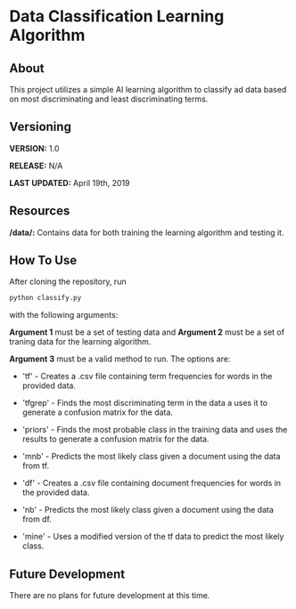 # Data Classification Learning Algorithm

## About

This project utilizes a simple AI learning algorithm to classify ad data based on most discriminating and least discriminating terms.

## Versioning

**VERSION:** 1.0

**RELEASE:** N/A

**LAST UPDATED:** April 19th, 2019

## Resources

**/data/:** Contains data for both training the learning algorithm and testing it.

## How To Use

After cloning the repository, run
```bash
python classify.py
```
with the following arguments:

**Argument 1** must be a set of testing data and **Argument 2** must be a set of traning data for the learning algorithm.

**Argument 3** must be a valid method to run. The options are:

- 'tf' - Creates a .csv file containing term frequencies for words in the provided data.

- 'tfgrep' - Finds the most discriminating term in the data a uses it to generate a confusion matrix for the data.

- 'priors' - Finds the most probable class in the training data and uses the results to generate a confusion matrix for the data.

- 'mnb' - Predicts the most likely class given a document using the data from tf.

- 'df' - Creates a .csv file containing document frequencies for words in the provided data.

- 'nb' - Predicts the most likely class given a document using the data from df.

- 'mine' - Uses a modified version of the tf data to predict the most likely class.

## Future Development

There are no plans for future development at this time.
